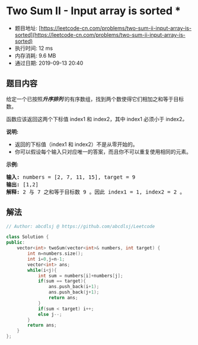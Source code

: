 # Two Sum II - Input array is sorted *
- 题目地址: [https://leetcode-cn.com/problems/two-sum-ii-input-array-is-sorted](https://leetcode-cn.com/problems/two-sum-ii-input-array-is-sorted)
- 执行时间: 12 ms 
- 内存消耗: 9.6 MB
- 通过日期: 2019-09-13 20:40

## 题目内容
<p>给定一个已按照<strong><em>升序排列</em> </strong>的有序数组，找到两个数使得它们相加之和等于目标数。</p>

<p>函数应该返回这两个下标值<em> </em>index1 和 index2，其中 index1 必须小于 index2<em>。</em></p>

<p><strong>说明:</strong></p>

<ul>
	<li>返回的下标值（index1 和 index2）不是从零开始的。</li>
	<li>你可以假设每个输入只对应唯一的答案，而且你不可以重复使用相同的元素。</li>
</ul>

<p><strong>示例:</strong></p>

<pre><strong>输入:</strong> numbers = [2, 7, 11, 15], target = 9
<strong>输出:</strong> [1,2]
<strong>解释:</strong> 2 与 7 之和等于目标数 9 。因此 index1 = 1, index2 = 2 。</pre>


## 解法
```cpp
// Author: abcdlsj @ https://github.com/abcdlsj/Leetcode

class Solution {
public:
    vector<int> twoSum(vector<int>& numbers, int target) {
        int n=numbers.size();
        int i=0,j=n-1;
        vector<int> ans;
        while(i<j){
            int sum = numbers[i]+numbers[j];
            if(sum == target){
                ans.push_back(i+1);
                ans.push_back(j+1);
                return ans;
            }
            if(sum < target) i++;
            else j--;
        }
        return ans;
    }
};

```